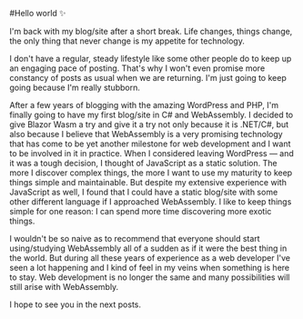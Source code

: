#Hello world ✨

I'm back with my blog/site after a short break. Life changes, things change, the only thing that never change is my appetite for technology.

I don't have a regular, steady lifestyle like some other people do to keep up an engaging pace of posting. That's why I won't even promise more constancy of posts as usual when we are returning. I'm just going to keep going because I'm really stubborn.

After a few years of blogging with the amazing WordPress and PHP, I'm finally going to have my first blog/site in C# and WebAssembly. I decided to give Blazor Wasm a try and give it a try not only because it is .NET/C#, but also because I believe that WebAssembly is a very promising technology that has come to be yet another milestone for web development and I want to be involved in it in practice. When I considered leaving WordPress — and it was a tough decision, I thought of JavaScript as a static solution. The more I discover complex things, the more I want to use my maturity to keep things simple and maintainable. But despite my extensive experience with JavaScript as well, I found that I could have a static blog/site with some other different language if I approached WebAssembly. I like to keep things simple for one reason: I can spend more time discovering more exotic things.

I wouldn't be so naive as to recommend that everyone should start using/studying WebAssembly all of a sudden as if it were the best thing in the world. But during all these years of experience as a web developer I've seen a lot happening and I kind of feel in my veins when something is here to stay. Web development is no longer the same and many possibilities will still arise with WebAssembly.

I hope to see you in the next posts.

<!--
**celsojr/celsojr** is a ✨ _special_ ✨ repository because its `README.md` (this file) appears on your GitHub profile.

Here are some ideas to get you started:

- 🔭 I’m currently working on ...
- 🌱 I’m currently learning ...
- 👯 I’m looking to collaborate on ...
- 🤔 I’m looking for help with ...
- 💬 Ask me about ...
- 📫 How to reach me: ...
- 😄 Pronouns: ...
- ⚡ Fun fact: ...
-->

